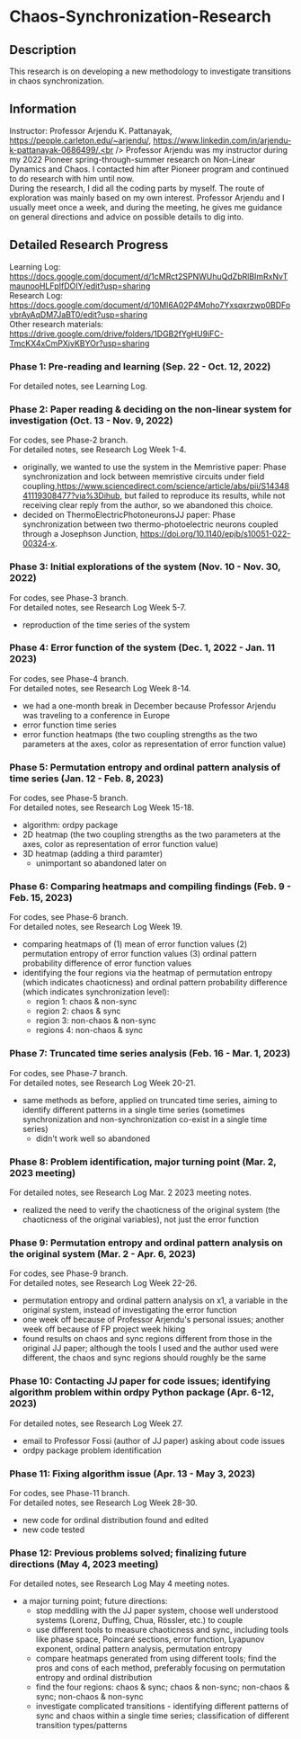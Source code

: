 # Chaos-Synchronization-Research
## Description
This research is on developing a new methodology to investigate transitions in chaos synchronization.
## Information
Instructor: Professor Arjendu K. Pattanayak, https://people.carleton.edu/~arjendu/, https://www.linkedin.com/in/arjendu-k-pattanayak-0686499/.<br />
Professor Arjendu was my instructor during my 2022 Pioneer spring-through-summer research on Non-Linear Dynamics and Chaos. I contacted him after Pioneer program and continued to do research with him until now.<br />
During the research, I did all the coding parts by myself. The route of exploration was mainly based on my own interest. Professor Arjendu and I usually meet once a week, and during the meeting, he gives me guidance on general directions and advice on possible details to dig into.
## Detailed Research Progress
Learning Log: https://docs.google.com/document/d/1cMRct2SPNWUhuQdZbRlBImRxNvTmaunooHLFpIfDOIY/edit?usp=sharing <br />
Research Log: https://docs.google.com/document/d/10Ml6A02P4Moho7Yxsqxrzwp0BDFovbrAyAqDM7JaBT0/edit?usp=sharing <br />
Other research materials: https://drive.google.com/drive/folders/1DGB2fYgHU9iFC-TmcKX4xCmPXjvKBYOr?usp=sharing
### Phase 1: Pre-reading and learning (Sep. 22 - Oct. 12, 2022)
For detailed notes, see Learning Log.
### Phase 2: Paper reading & deciding on the non-linear system for investigation (Oct. 13 - Nov. 9, 2022)
For codes, see Phase-2 branch.<br />
For detailed notes, see Research Log Week 1-4.
- originally, we wanted to use the system in the Memristive paper: Phase synchronization and lock between memristive circuits under field coupling,https://www.sciencedirect.com/science/article/abs/pii/S1434841119308477?via%3Dihub, but failed to reproduce its results, while not receiving clear reply from the author, so we abandoned this choice.
- decided on ThermoElectricPhotoneuronsJJ paper: Phase synchronization between two thermo-photoelectric neurons coupled through a Josephson Junction, https://doi.org/10.1140/epjb/s10051-022-00324-x.
### Phase 3: Initial explorations of the system (Nov. 10 - Nov. 30, 2022)
For codes, see Phase-3 branch.<br />
For detailed notes, see Research Log Week 5-7.
- reproduction of the time series of the system
### Phase 4: Error function of the system (Dec. 1, 2022 - Jan. 11 2023)
For codes, see Phase-4 branch.<br />
For detailed notes, see Research Log Week 8-14.
- we had a one-month break in December because Professor Arjendu was traveling to a conference in Europe
- error function time series
- error function heatmaps (the two coupling strengths as the two parameters at the axes, color as representation of error function value)
### Phase 5: Permutation entropy and ordinal pattern analysis of time series (Jan. 12 - Feb. 8, 2023)
For codes, see Phase-5 branch.<br />
For detailed notes, see Research Log Week 15-18.
- algorithm: ordpy package
- 2D heatmap (the two coupling strengths as the two parameters at the axes, color as representation of error function value)
- 3D heatmap (adding a third paramter)
    - unimportant so abandoned later on
### Phase 6: Comparing heatmaps and compiling findings (Feb. 9 - Feb. 15, 2023)
For codes, see Phase-6 branch.<br />
For detailed notes, see Research Log Week 19.
- comparing heatmaps of (1) mean of error function values (2) permutation entropy of error function values (3) ordinal pattern probability difference of error function values 
- identifying the four regions via the heatmap of permutation entropy (which indicates chaoticness) and ordinal pattern probability difference (which indicates synchronization level):
    - region 1: chaos & non-sync
    - region 2: chaos & sync
    - region 3: non-chaos & non-sync
    - regions 4: non-chaos & sync
### Phase 7: Truncated time series analysis (Feb. 16 - Mar. 1, 2023)
For codes, see Phase-7 branch.<br />
For detailed notes, see Research Log Week 20-21.
- same methods as before, applied on truncated time series, aiming to identify different patterns in a single time series (sometimes synchronization and non-synchronization co-exist in a single time series)
    - didn't work well so abandoned
### Phase 8: Problem identification, major turning point (Mar. 2, 2023 meeting)
For detailed notes, see Research Log Mar. 2 2023 meeting notes.
- realized the need to verify the chaoticness of the original system (the chaoticness of the original variables), not just the error function
### Phase 9: Permutation entropy and ordinal pattern analysis on the original system (Mar. 2 - Apr. 6, 2023)
For codes, see Phase-9 branch.<br />
For detailed notes, see Research Log Week 22-26.
- permutation entropy and ordinal pattern analysis on x1, a variable in the original system, instead of investigating the error function
- one week off because of Professor Arjendu's personal issues; another week off because of FP project week hiking
- found results on chaos and sync regions different from those in the original JJ paper; although the tools I used and the author used were different, the chaos and sync regions should roughly be the same
### Phase 10: Contacting JJ paper for code issues; identifying algorithm problem within ordpy Python package (Apr. 6-12, 2023)
For detailed notes, see Research Log Week 27.
- email to Professor Fossi (author of JJ paper) asking about code issues
- ordpy package problem identification
### Phase 11: Fixing algorithm issue (Apr. 13 - May 3, 2023)
For codes, see Phase-11 branch.<br />
For detailed notes, see Research Log Week 28-30.
- new code for ordinal distribution found and edited
- new code tested
### Phase 12: Previous problems solved; finalizing future directions (May 4, 2023 meeting)
For detailed notes, see Research Log May 4 meeting notes.
- a major turning point; future directions:
    - stop meddling with the JJ paper system, choose well understood systems (Lorenz, Duffing, Chua, Rössler, etc.) to couple
    - use different tools to measure chaoticness and sync, including tools like phase space, Poincaré sections, error function, Lyapunov exponent, ordinal pattern analysis, permutation entropy
    - compare heatmaps generated from using different tools; find the pros and cons of each method, preferably focusing on permutation entropy and ordinal distribution
    - find the four regions: chaos & sync; chaos & non-sync; non-chaos & sync; non-chaos & non-sync
    - investigate complicated transitions - identifying different patterns of sync and chaos within a single time series; classification of different transition types/patterns
